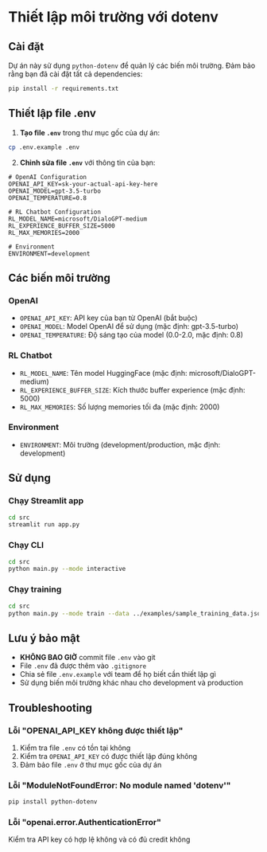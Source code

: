 # Thiết lập môi trường với dotenv

## Cài đặt

Dự án này sử dụng `python-dotenv` để quản lý các biến môi trường. Đảm bảo rằng bạn đã cài đặt tất cả dependencies:

```bash
pip install -r requirements.txt
```

## Thiết lập file .env

1. **Tạo file `.env`** trong thư mục gốc của dự án:

```bash
cp .env.example .env
```

2. **Chỉnh sửa file `.env`** với thông tin của bạn:

```env
# OpenAI Configuration
OPENAI_API_KEY=sk-your-actual-api-key-here
OPENAI_MODEL=gpt-3.5-turbo
OPENAI_TEMPERATURE=0.8

# RL Chatbot Configuration
RL_MODEL_NAME=microsoft/DialoGPT-medium
RL_EXPERIENCE_BUFFER_SIZE=5000
RL_MAX_MEMORIES=2000

# Environment
ENVIRONMENT=development
```

## Các biến môi trường

### OpenAI
- `OPENAI_API_KEY`: API key của bạn từ OpenAI (bắt buộc)
- `OPENAI_MODEL`: Model OpenAI để sử dụng (mặc định: gpt-3.5-turbo)
- `OPENAI_TEMPERATURE`: Độ sáng tạo của model (0.0-2.0, mặc định: 0.8)

### RL Chatbot
- `RL_MODEL_NAME`: Tên model HuggingFace (mặc định: microsoft/DialoGPT-medium)
- `RL_EXPERIENCE_BUFFER_SIZE`: Kích thước buffer experience (mặc định: 5000)
- `RL_MAX_MEMORIES`: Số lượng memories tối đa (mặc định: 2000)

### Environment
- `ENVIRONMENT`: Môi trường (development/production, mặc định: development)

## Sử dụng

### Chạy Streamlit app
```bash
cd src
streamlit run app.py
```

### Chạy CLI
```bash
cd src
python main.py --mode interactive
```

### Chạy training
```bash
cd src
python main.py --mode train --data ../examples/sample_training_data.json
```

## Lưu ý bảo mật

- **KHÔNG BAO GIỜ** commit file `.env` vào git
- File `.env` đã được thêm vào `.gitignore`
- Chia sẻ file `.env.example` với team để họ biết cần thiết lập gì
- Sử dụng biến môi trường khác nhau cho development và production

## Troubleshooting

### Lỗi "OPENAI_API_KEY không được thiết lập"
1. Kiểm tra file `.env` có tồn tại không
2. Kiểm tra `OPENAI_API_KEY` có được thiết lập đúng không
3. Đảm bảo file `.env` ở thư mục gốc của dự án

### Lỗi "ModuleNotFoundError: No module named 'dotenv'"
```bash
pip install python-dotenv
```

### Lỗi "openai.error.AuthenticationError"
Kiểm tra API key có hợp lệ không và có đủ credit không
